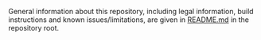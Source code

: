 General information about this repository, including legal information, build instructions and known issues/limitations, are given in [README.md](../README.md) in the repository root.
